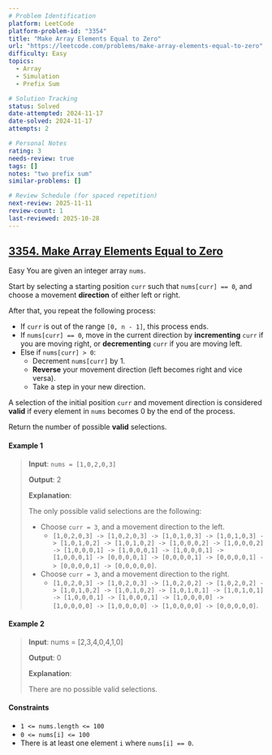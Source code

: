 ```yaml
---
# Problem Identification
platform: LeetCode
platform-problem-id: "3354"
title: "Make Array Elements Equal to Zero"
url: "https://leetcode.com/problems/make-array-elements-equal-to-zero"
difficulty: Easy
topics:
  - Array
  - Simulation
  - Prefix Sum

# Solution Tracking
status: Solved
date-attempted: 2024-11-17
date-solved: 2024-11-17
attempts: 2

# Personal Notes
rating: 3
needs-review: true
tags: []
notes: "two prefix sum"
similar-problems: []

# Review Schedule (for spaced repetition)
next-review: 2025-11-11
review-count: 1
last-reviewed: 2025-10-28
---
```


## [3354. Make Array Elements Equal to Zero](https://leetcode.com/problems/make-array-elements-equal-to-zero)
Easy
You are given an integer array <code>nums</code>.

<p>Start by selecting a starting position <code>curr</code> such that <code>nums[curr] == 0</code>, and choose a movement <strong>direction</strong> of&nbsp;either left or right.</p>

<p>After that, you repeat the following process:</p>

<ul>
	<li>If <code>curr</code> is out of the range <code>[0, n - 1]</code>, this process ends.</li>
	<li>If <code>nums[curr] == 0</code>, move in the current direction by <strong>incrementing</strong> <code>curr</code> if you are moving right, or <strong>decrementing</strong> <code>curr</code> if you are moving left.</li>
	<li>Else if <code>nums[curr] &gt; 0</code>:
	<ul>
		<li>Decrement <code>nums[curr]</code> by 1.</li>
		<li><strong>Reverse</strong>&nbsp;your movement direction (left becomes right and vice versa).</li>
		<li>Take a step in your new direction.</li>
	</ul>
	</li>
</ul>

<p>A selection of the initial position <code>curr</code> and movement direction is considered <strong>valid</strong> if every element in <code>nums</code> becomes 0 by the end of the process.</p>

<p>Return the number of possible <strong>valid</strong> selections.</p>

#### Example 1

> **Input**: `nums = [1,0,2,0,3]`
> 
> **Output**: 2
> 
> **Explanation**:
> 
> The only possible valid selections are the following:
> - Choose `curr = 3`, and a movement direction to the left.
> 	- `[1,0,2,0,3] -> [1,0,2,0,3] -> [1,0,1,0,3] -> [1,0,1,0,3] -> [1,0,1,0,2] -> [1,0,1,0,2] -> [1,0,0,0,2] -> [1,0,0,0,2] -> [1,0,0,0,1] -> [1,0,0,0,1] -> [1,0,0,0,1] -> [1,0,0,0,1] -> [0,0,0,0,1] -> [0,0,0,0,1] -> [0,0,0,0,1] -> [0,0,0,0,1] -> [0,0,0,0,0]`.
> - Choose `curr = 3`, and a movement direction to the right.
> 	- `[1,0,2,0,3] -> [1,0,2,0,3] -> [1,0,2,0,2] -> [1,0,2,0,2] -> [1,0,1,0,2] -> [1,0,1,0,2] -> [1,0,1,0,1] -> [1,0,1,0,1] -> [1,0,0,0,1] -> [1,0,0,0,1] -> [1,0,0,0,0] -> [1,0,0,0,0] -> [1,0,0,0,0] -> [1,0,0,0,0] -> [0,0,0,0,0]`.

#### Example 2

> **Input**: nums = [2,3,4,0,4,1,0]
> 
> **Output**: 0
> 
> **Explanation**:
> 
> There are no possible valid selections.

#### Constraints

<ul>
	<li><code>1 &lt;= nums.length &lt;= 100</code></li>
	<li><code>0 &lt;= nums[i] &lt;= 100</code></li>
	<li>There is at least one element <code>i</code> where <code>nums[i] == 0</code>.</li>
</ul>
